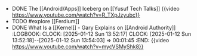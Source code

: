 - DONE The [[Android/Apps]] Iceberg on [[Yusuf Tech Talks]]
  {{video https://www.youtube.com/watch?v=R_TXpJzyubc}}
- TODO #explore [[Ferdium]]
- DONE What Is a [[Kernel]] - Gary Explains on [[Android Authority]]
  :LOGBOOK:
  CLOCK: [2025-01-12 Sun 13:52:17]
  CLOCK: [2025-01-12 Sun 13:52:18]--[2025-01-12 Sun 13:54:03] =>  00:01:45
  :END:
  {{video https://www.youtube.com/watch?v=mycVSMyShk8}}
